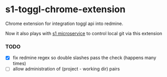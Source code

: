 # s1-toggl-chrome-extension
Chrome extension for integration toggl api into redmine.

Now it also plays with [s1 microservice](https://github.com/Rootre/git-projects) to control 
local git via this extension

### TODO

- [x] fix redmine regex so double slashes pass the check (happens many times)
- [ ] allow administration of (project - working dir) pairs